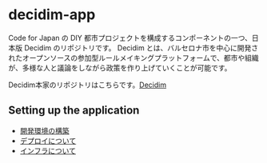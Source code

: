 # decidim-app

Code for Japan の DIY 都市プロジェクトを構成するコンポーネントの一つ、日本版 Decidim のリポジトリです。
Decidim とは、バルセロナ市を中心に開発されたオープンソースの参加型ルールメイキングプラットフォームで、都市や組織が、多様な人と議論をしながら政策を作り上げていくことが可能です。

Decidim本家のリポジトリはこちらです。[Decidim](https://github.com/decidim/decidim)

## Setting up the application

- [開発環境の構築](/docs/DEVELOPMENT.md)
- [デプロイについて](/docs/DEPLOYMENT.md)
- [インフラについて](/docs/INFRA.md)
